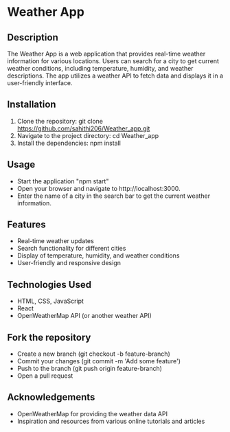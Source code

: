# Weather App

## Description

The Weather App is a web application that provides real-time weather information for various locations. Users can search for a city to get current weather conditions, including temperature, humidity, and weather descriptions. The app utilizes a weather API to fetch data and displays it in a user-friendly interface.

## Installation

1. Clone the repository: git clone https://github.com/sahithi206/Weather_app.git
2. Navigate to the project directory: cd Weather_app
3. Install the dependencies: npm install

## Usage
- Start the application "npm start"
- Open your browser and navigate to http://localhost:3000.
- Enter the name of a city in the search bar to get the current weather information.

## Features

- Real-time weather updates
- Search functionality for different cities
- Display of temperature, humidity, and weather conditions
- User-friendly and responsive design

## Technologies Used
- HTML, CSS, JavaScript
- React
- OpenWeatherMap API (or another weather API)

## Fork the repository
- Create a new branch (git checkout -b feature-branch)
- Commit your changes (git commit -m 'Add some feature')
- Push to the branch (git push origin feature-branch)
- Open a pull request

## Acknowledgements
- OpenWeatherMap for providing the weather data API
- Inspiration and resources from various online tutorials and articles
